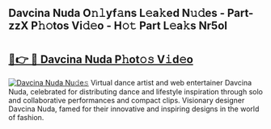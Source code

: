 ## Davcina Nuda O𝚗𝚕yf𝚊ns L𝚎a𝚔ed N𝚞𝚍es - Part-zzX P𝚑𝚘tos Vi𝚍𝚎o - H𝚘𝚝 Part L𝚎a𝚔s Nr5oI

# <h2><a href="http://kfexmub.oniu.top/?m=Davcina+Nuda">🔗👉 🔴 Davcina Nuda P𝚑ot𝚘𝚜 V𝚒d𝚎o</a></h2>

[![Davcina Nuda Nu𝚍e𝚜](https://i.imgur.com/0qMVB7G.gif)](http://kfexmub.oniu.top/?m=Davcina+Nuda)
Virtual dance artist and web entertainer Davcina Nuda, celebrated for distributing dance and lifestyle inspiration through solo and collaborative performances and compact clips. Visionary designer Davcina Nuda, famed for their innovative and inspiring designs in the world of fashion.  
